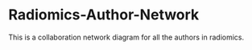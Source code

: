 # Radiomics-Author-Network
This is a collaboration network diagram for all the authors in radiomics.
